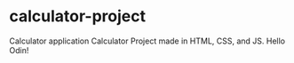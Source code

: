 # calculator-project
Calculator application
Calculator Project made in HTML, CSS, and JS. 
Hello Odin!